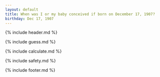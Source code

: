 ```yaml
---
layout: default
title: When was I or my baby conceived if born on December 17, 1907?
birthday: Dec 17, 1907
---
```


{% include header.md %}

{% include guess.md %}

{% include calculate.md %}

{% include safety.md %}

{% include footer.md %}



